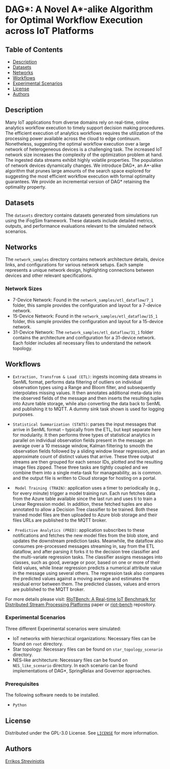 # DAG*: A Novel A*-alike Algorithm for Optimal Workflow Execution across IoT Platforms

## Table of Contents

- [Description](#description)
- [Datasets](#datasets)
- [Networks](#networks)
- [Workflows](#workflows)
- [Experimental Scenarios](#experimental)
- [License](#license)
- [Authors](#authors)

## Description
Many IoT applications from diverse domains rely on real-time, online analytics workflow execution to timely support decision making procedures. The efficient execution of analytics workflows requires the utilization of the processing power available across the cloud to edge continuum. Nonetheless, suggesting the optimal workflow execution over a large network of heterogeneous devices is a challenging task. The increased IoT network size increases the complexity of the optimization problem at hand. The ingested data streams exhibit highly volatile properties. The population of network devices dynamically changes. We introduce DAG*, an A*-alike algorithm that prunes large amounts of the search space explored for suggesting the most efficient workflow execution with formal optimality guarantees. We provide an incremental version of DAG* retaining the optimality property.

## Datasets
The ```datasets``` directory contains datasets generated from simulations run using the iFogSim framework. These datasets include detailed metrics, outputs, and performance evaluations relevant to the simulated network scenarios.

## Networks
The ```network_samples``` directory contains network architecture details, device links, and configurations for various network setups. Each sample represents a unique network design, highlighting connections between devices and other relevant specifications.
### Network Sizes
- 7-Device Network: Found in the ```network_samples/etl_dataflow/7_1``` folder, this sample provides the configuration and layout for a 7-device network.
- 15-Device Network: Found in the ```network_samples/etl_dataflow/15_1``` folder, this sample provides the configuration and layout for a 15-device network.
- 31-Device Network: The ```network_samples/etl_dataflow/31_1``` folder contains the architecture and configuration for a 31-device network.
Each folder includes all necessary files to understand the network topology.

## Workflows
- ```Extraction, Transfrom & Load (ETL)```: ingests incoming data streams in SenML format, performs data filtering of outliers on individual observation types using a Range and Bloom filter, and subsequently interpolates missing values. It then annotates additional meta-data into the observed fields of the message and then inserts the resulting tuples into Azure table storage, while also converting the data back to SenML and publishing it to MQTT. A dummy sink task shown is used for logging purposes.

- ```Statistical Summarization (STATS)```: parses the input messages that arrive in SenML format – typically from the ETL, but kept separate here for modularity. It then performs three types of statistical analytics in parallel on individual observation fields present in the message: an average over a 10 message window, Kalman filtering to smooth the observation fields followed by a sliding window linear regression, and an approximate count of distinct values that arrive. These three output streams are then grouped for each sensor IDs, plotted and the resulting image files zipped. These three tasks are tightly coupled and we combine them into a single meta-task for manageability, as is common. and the output file is written to Cloud storage for hosting on a portal.

- ``` Model Training (TRAIN)```: application uses a timer to periodically (e.g., for every minute) trigger a model training run. Each run fetches data from the Azure table available since the last run and uses ti to train a Linear Regression model. In addition, these fetched tuples are also annotated to allow a Decision Tree classifier to be trained. Both these trained model files are then uploaded to Azure blob storage and their files URLs are published to the MQTT broker.

- ``` Predictive Analytics (PRED)```: application subscribes to these notifications and fetches the new model files from the blob store, and updates the downstream prediction tasks. Meanwhile, the dataflow also consumes pre-processed messages streaming in, say from the ETL dataflow, and after parsing it forks it to the decision tree classifier and the multi-variate regression tasks. The classifier assigns messages into classes, such as good, average or poor, based on one or more of their field values, while linear regression predicts a numerical attribute value in the message using several others. The regression task also compares the predicted values against a moving average and estimates the residual error between them. The predicted classes, values and errors are published to the MQTT broker.

For more details please visit: [RIoTBench: A Real-time IoT Benchmark for Distributed Stream Processing Platforms](https://arxiv.org/pdf/1701.08530) paper or [riot-bench](https://github.com/dream-lab/riot-bench?tab=readme-ov-file) repository.

### Experimental Scenarios
Three different Experimental scenarios were simulated:
- IoT networks with hierarchical organizations: Necessary files can be found on ```root``` directory.
- Star topology: Necessary files can be found on ```star_topology_scenario``` directory.
- NES-like architecture: Necessary files can be found on ```NES_like_scenario``` directory.
In each scenario can be found implementations of DAG*, SpringRelax and Governor approaches.

### Prerequisites

The following software needs to be installed.

- ```Python```

## License

Distributed under the GPL-3.0 License. See [`LICENSE`](LICENSE) for more information.

## Authors

[Errikos Streviniotis](https://www.linkedin.com/in/errikos-streviniotis/)
